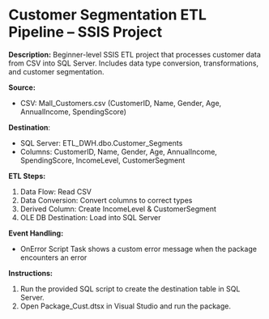 # Customer Segmentation ETL Pipeline – SSIS Project 

**Description:**
Beginner-level SSIS ETL project that processes customer data from CSV into SQL Server.
Includes data type conversion, transformations, and customer segmentation.

**Source:**
- CSV: Mall_Customers.csv (CustomerID, Name, Gender, Age, AnnualIncome, SpendingScore)

**Destination**:
- SQL Server: ETL_DWH.dbo.Customer_Segments
- Columns: CustomerID, Name, Gender, Age, AnnualIncome, SpendingScore, IncomeLevel, CustomerSegment

**ETL Steps:**
1. Data Flow: Read CSV
2. Data Conversion: Convert columns to correct types
3. Derived Column: Create IncomeLevel & CustomerSegment
4. OLE DB Destination: Load into SQL Server

**Event Handling:**
- OnError Script Task shows a custom error message when the package encounters an error

**Instructions:**
1. Run the provided SQL script to create the destination table in SQL Server.
2. Open Package_Cust.dtsx in Visual Studio and run the package.
